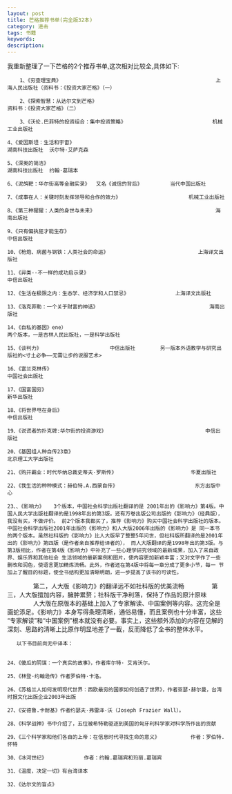 ```yaml
---
layout: post
title: 芒格推荐书单(完全版32本)
category: 进击
tags: 书籍
keywords: 
description: 
---
```



我重新整理了一下芒格的2个推荐书单,这次相对比较全,具体如下:

        1、《穷查理宝典》                                                  上海人民出版社（资料书：《投资大家芒格》（一）

        2、《探索智慧：从达尔文到芒格》                                              资料书：《投资大家芒格》（二）

        3、《沃伦.巴菲特的投资组合：集中投资策略》                            机械工业出版社
        
	4、《爱因斯坦：生活和宇宙》                                                     湖南科技出版社  沃尔特·艾萨克森
       
	5、《深奥的简洁》                                                                       湖南科技出版社  约翰·葛瑞本
        
	6、《泥鸽靶：华尔街高等金融实录》  又名《诚信的背后》         当代中国出版社  
       
	7、《成事在人：关键时刻发挥领导和合作的效力》                      机械工业出版社
       
	8、《第三种猩猩：人类的身世与未来》                                       海南出版社
        
	9、《只有偏执狂才能生存》                                                        中信出版社
        
	10、《枪炮、病菌与钢铁：人类社会的命运》                             上海译文出版社
        
	11、《异类--不一样的成功启示录》                                            中信出版社
        
	12、《生活在极限之内：生态学、经济学和人口禁忌》               上海译文出版社
        
	13、《洛克菲勒：一个关于财富的神话》                                    海南出版社
        
	14、《自私的基因》ene）                                                          两个版本，一是吉林人民出版社，一是科学出版社
        
	15、《谈判力》                      中信出版社        另一版本外语教学与研究出版社的<寸土必争——无需让步的说服艺术>
        
	16、《富兰克林传》                                                                    中国社会出版社
        
	17、《国富国穷》                                                                        新华出版社
        
	18、《将世界甩在身后》                                                             中信出版社
        
	19、《说谎者的扑克牌:华尔街的投资游戏》                                中信出版社
        
	20、《基因组人种自传23章》                                                     北京理工大学出版社
        
	21、《购并霸业：时代华纳总裁史蒂夫·罗斯传》                        华夏出版社
        
	22、《我生活的种种模式：赫伯特.A.西蒙自传》                         东方出版中心
        
	23、、《影响力》   3个版本，中国社会科学出版社翻译的是 2001年出的《影响力》第4版。中国人民大学出版社翻译的是1998年出的第3版。还有万卷出版公司出版的《影响力》（经典版），我没有买，不做评价。 前2个版本我都买了，推荐《影响力》购买中国社会科学出版社的版本。中国社会科学出版社2001年出版的《影响力》和人大版2006年出版的《影响力》是 同一本书的两个版本。虽然社科版的《影响力》比人大版早了整整5年问世，但社科版所翻译的是2001年出的《影响力》第四版（是作者亲自推荐给译者的）， 而人大版翻译的是1998年出的第3版。与第3版相比，作者在第4版《影响力》中补充了一些心理学研究领域的最新成果，加入了来自政界、娱乐界和其他社会 生活领域的最新案例和图片，使内容更加新颖丰富；又对文字作了一些删改和润色，使语言更加精炼流畅。此外，作者还在第4版中将每一章分成了更多小节，每一 节加上了醒目的标题，使全书结构更加清晰明朗，进一步提高了该书的可读性。
　　　　
第二，人大版《影响力》的翻译远不如社科版的优美流畅
　　　　
第三，人大版擅加内容，臃肿累赘；社科版干净利落，保持了作品的原汁原味
　　　　
人大版在原版本的基础上加入了专家解读、中国案例等内容。这完全是画蛇添足。《影响力》本身写得条理清晰，通俗易懂，而且案例也十分丰富，这些 “专家解读”和“中国案例”根本就没有必要。事实上，这些额外添加的内容在见解的深刻、思路的清晰上比原作明显地差了一截，反而降低了全书的整体水平。
 

       以下书目前尚无中译本：
        
       
	24、《傻瓜的阴谋：一个真实的故事》，作者库尔特· 艾肯沃尔。
        
	25、《林登·约翰逊传》作者罗伯特·卡洛。
        
	26、《苏格兰人如何发明现代世界：西欧最穷的国家如何创造了世界》，作者亚瑟·赫尔曼，台湾时报文化出版企业2003年出版
       
	27、《安德鲁.卡耐基》作者约瑟夫·弗雷泽·沃（Joseph Frazier Wall）。
        
	28、《科学战神》书中介绍了，五位被希特勒驱逐到美国的匈牙利科学家对科学所作出的贡献
        
	29、《三个科学家和他们各自的上帝：在信息时代寻找生命的意义》          作者：罗伯特.怀特
       
	30、《冰河世纪》            作者：约翰.葛瑞宾和玛丽.葛瑞宾    

	31、《温度，决定一切》有台湾译本
        
	32、《达尔文的盲点》




